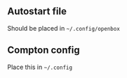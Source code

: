 ## Autostart file

Should be placed in `~/.config/openbox`

## Compton config

Place this in `~/.config`
